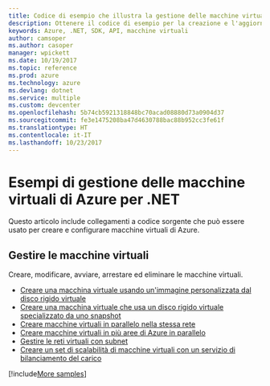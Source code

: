 ```yaml
---
title: Codice di esempio che illustra la gestione delle macchine virtuali di Azure con .NET
description: Ottenere il codice di esempio per la creazione e l'aggiornamento di macchine virtuali di Azure con .NET
keywords: Azure, .NET, SDK, API, macchine virtuali
author: camsoper
ms.author: casoper
manager: wpickett
ms.date: 10/19/2017
ms.topic: reference
ms.prod: azure
ms.technology: azure
ms.devlang: dotnet
ms.service: multiple
ms.custom: devcenter
ms.openlocfilehash: 5b74cb5921318848bc70acad08880d73a0904d37
ms.sourcegitcommit: fe3e1475208ba47d4630788bac88b952cc3fe61f
ms.translationtype: HT
ms.contentlocale: it-IT
ms.lasthandoff: 10/23/2017
---
```

# <a name="azure-virtual-machine-management-samples-for-net"></a>Esempi di gestione delle macchine virtuali di Azure per .NET

Questo articolo include collegamenti a codice sorgente che può essere usato per creare e configurare macchine virtuali di Azure.

## <a name="manage-virtual-machines"></a>Gestire le macchine virtuali

Creare, modificare, avviare, arrestare ed eliminare le macchine virtuali.

* [Creare una macchina virtuale usando un'immagine personalizzata dal disco rigido virtuale](https://github.com/Azure-Samples/managed-disk-dotnet-create-virtual-machine-using-custom-image-from-VHD)
* [Creare una macchina virtuale che usa un disco rigido virtuale specializzato da uno snapshot](https://github.com/Azure-Samples/managed-disk-dotnet-create-virtual-machine-using-specialized-disk-from-snapshot)
* [Creare macchine virtuali in parallelo nella stessa rete](https://github.com/Azure-Samples/compute-dotnet-manage-virtual-machines-with-network-in-parallel)
* [Creare macchine virtuali in più aree di Azure in parallelo](https://github.com/Azure-Samples/compute-dotnet-create-virtual-machines-across-regions-in-parallel)
* [Gestire le reti virtuali con subnet](https://github.com/Azure-Samples/network-dotnet-manage-virtual-network)
* [Creare un set di scalabilità di macchine virtuali con un servizio di bilanciamento del carico](https://github.com/Azure-Samples/compute-dotnet-manage-virtual-machine-scale-sets)

[!include[More samples](includes/more-samples.md)]
